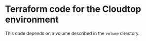 # Terraform code for the Cloudtop environment

This code depends on a volume described in the `volume` directory.
